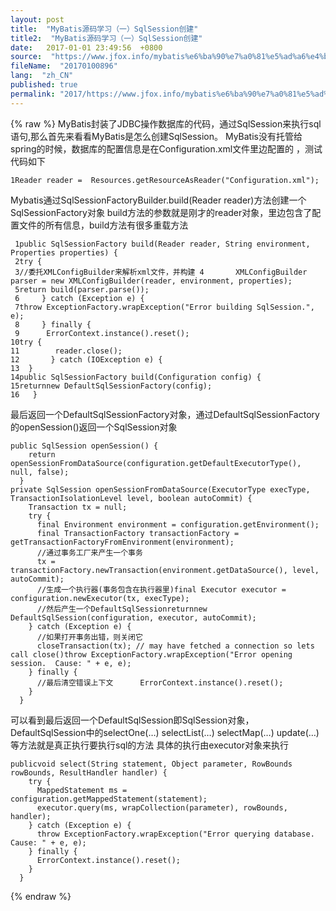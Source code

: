 ```yaml
---
layout: post
title:  "MyBatis源码学习（一）SqlSession创建"
title2:  "MyBatis源码学习（一）SqlSession创建"
date:   2017-01-01 23:49:56  +0800
source:  "https://www.jfox.info/mybatis%e6%ba%90%e7%a0%81%e5%ad%a6%e4%b9%a0-%e4%b8%80-sqlsession%e5%88%9b%e5%bb%ba.html"
fileName:  "20170100896"
lang:  "zh_CN"
published: true
permalink: "2017/https://www.jfox.info/mybatis%e6%ba%90%e7%a0%81%e5%ad%a6%e4%b9%a0-%e4%b8%80-sqlsession%e5%88%9b%e5%bb%ba.html"
---
```

{% raw %}
MyBatis封装了JDBC操作数据库的代码，通过SqlSession来执行sql语句,那么首先来看看MyBatis是怎么创建SqlSession。 
MyBatis没有托管给spring的时候，数据库的配置信息是在Configuration.xml文件里边配置的 ，测试代码如下

    1Reader reader =  Resources.getResourceAsReader("Configuration.xml");

Mybatis通过SqlSessionFactoryBuilder.build(Reader reader)方法创建一个SqlSessionFactory对象 build方法的参数就是刚才的reader对象，里边包含了配置文件的所有信息，build方法有很多重载方法

     1public SqlSessionFactory build(Reader reader, String environment, Properties properties) {
     2try {
     3//委托XMLConfigBuilder来解析xml文件，并构建 4       XMLConfigBuilder parser = new XMLConfigBuilder(reader, environment, properties);
     5return build(parser.parse());
     6     } catch (Exception e) {
     7throw ExceptionFactory.wrapException("Error building SqlSession.", e);
     8     } finally {
     9      ErrorContext.instance().reset();
    10try {
    11        reader.close();
    12       } catch (IOException e) {
    13  }
    14public SqlSessionFactory build(Configuration config) {
    15returnnew DefaultSqlSessionFactory(config);
    16   }

最后返回一个DefaultSqlSessionFactory对象，通过DefaultSqlSessionFactory的openSession()返回一个SqlSession对象

    public SqlSession openSession() {
        return openSessionFromDataSource(configuration.getDefaultExecutorType(), null, false);
      }
    private SqlSession openSessionFromDataSource(ExecutorType execType, TransactionIsolationLevel level, boolean autoCommit) {
        Transaction tx = null;
        try {
          final Environment environment = configuration.getEnvironment();
          final TransactionFactory transactionFactory = getTransactionFactoryFromEnvironment(environment);
          //通过事务工厂来产生一个事务
          tx = transactionFactory.newTransaction(environment.getDataSource(), level, autoCommit);
          //生成一个执行器(事务包含在执行器里)final Executor executor = configuration.newExecutor(tx, execType);
          //然后产生一个DefaultSqlSessionreturnnew DefaultSqlSession(configuration, executor, autoCommit);
        } catch (Exception e) {
          //如果打开事务出错，则关闭它
          closeTransaction(tx); // may have fetched a connection so lets call close()throw ExceptionFactory.wrapException("Error opening session.  Cause: " + e, e);
        } finally {
          //最后清空错误上下文      ErrorContext.instance().reset();
        }
      }

可以看到最后返回一个DefaultSqlSession即SqlSession对象，DefaultSqlSession中的selectOne(…) selectList(…) 
selectMap(…) update(…)等方法就是真正执行要执行sql的方法 
具体的执行由executor对象来执行

    publicvoid select(String statement, Object parameter, RowBounds rowBounds, ResultHandler handler) {
        try {
          MappedStatement ms = configuration.getMappedStatement(statement);
          executor.query(ms, wrapCollection(parameter), rowBounds, handler);
        } catch (Exception e) {
          throw ExceptionFactory.wrapException("Error querying database.  Cause: " + e, e);
        } finally {
          ErrorContext.instance().reset();
        }
      }
{% endraw %}